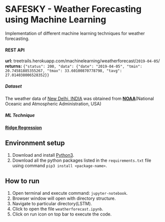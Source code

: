 # SAFESKY - Weather Forecasting using Machine Learning

Implementation of different machine learning techniques for weather forecasting.

#### REST API
**url:** treetrails.herokuapp.com/machinelearning/weatherforecast/`2019-04-05`/<br>
**returns:** `{"status": 200, "data": {"date": "2019-04-05", "tmin": 20.74581885355267, "tmax": 33.60100870778798, "tavg": 27.014038006528352}}`

##### Dataset
The weather data of [New Delhi, INDIA](https://www.google.com/maps/place/New+Delhi,+Delhi/@28.5272181,77.0688974,11z/data=!3m1!4b1!4m5!3m4!1s0x390cfd5b347eb62d:0x52c2b7494e204dce!8m2!3d28.6139391!4d77.2090212) was obtained from [**NOAA**](https://www.ncdc.noaa.gov/cdo-web/)(National Oceanic and Atmospheric Administration, USA)

##### ML Technique
[**Ridge Regression**](https://scikit-learn.org/stable/modules/generated/sklearn.linear_model.Ridge.html)


## Environment setup

1. Download and install [Python3](https://www.python.org).
2. Download all the python packages listed in the `requirements.txt` file using command `pip3 install <package-name>`.


## How to run

1. Open terminal and execute command: `jupyter-notebook`.
2. Browser window will open with directory structure.
3. Navigate to particular directory(LSTM).
4. Click to open the file `weatherforecast.ipynb`.
5. Click on run icon on top bar to execute the code.

